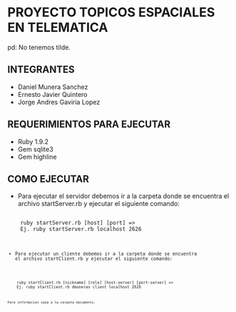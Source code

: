 PROYECTO TOPICOS ESPACIALES EN TELEMATICA
=========================================
pd: No tenemos tilde.

INTEGRANTES
-----------

* Daniel Munera Sanchez
* Ernesto Javier Quintero
* Jorge Andres Gaviria Lopez


REQUERIMIENTOS PARA EJECUTAR
----------------------------

* Ruby 1.9.2 
* Gem sqlite3
* Gem highline

COMO EJECUTAR
-------------

* Para ejecutar el servidor debemos ir a la carpeta donde se encuentra el archivo startServer.rb y ejecutar el siguiente comando:

<code>
	ruby startServer.rb [host] [port] => 
	Ej. ruby startServer.rb localhost 2626
<code>
	
* Para ejecutar un cliente debemos ir a la carpeta donde se encuentra el archivo startClient.rb y ejecutar el siguiente comando:

<code>
	ruby startClient.rb [nickname] [role] [host-server] [port-server] =>
	Ej. ruby startClient.rb dmuneras client localhost 2626
<code>
	
Para informacion vaya a la carpeta documents.